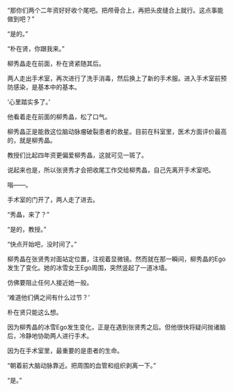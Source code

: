“那你们两个二年资好好收个尾吧。把颅骨合上，再把头皮缝合上就行。这点事能做到吧？”

“是的。”

“朴在贤，你跟我来。”

柳秀晶走在前面，朴在贤紧随其后。

两人走出手术室，再次进行了洗手消毒，然后换上了新的手术服。进入手术室前预防感染，是基本中的基本。

‘心里踏实多了。’

他看着走在前面的柳秀晶，松了口气。

柳秀晶正是能救这位脑动脉瘤破裂患者的救星。目前在科室里，医术方面评价最高的，就是柳秀晶。

教授们比起四年资更偏爱柳秀晶，这就可见一斑了。

说起来也是，所以张贤秀才会把收尾工作交给柳秀晶，自己先离开手术室吧。

嗡——。

手术室的门开了，两人走了进去。

“秀晶，来了？”

“是的，教授。”

“快点开始吧，没时间了。”

柳秀晶在张贤秀对面站定位置，注视着显微镜。然而就在那一瞬间，柳秀晶的Ego发生了变化。她的冰雪女王Ego周围，突然竖起了一道冰墙。

仿佛要阻止任何人接近她一般。

‘难道他们俩之间有什么过节？’

朴在贤只能这么想。

因为柳秀晶的冰雪Ego发生变化，正是在遇到张贤秀之后。但他很快将疑问抛诸脑后，冷静地协助两人进行手术。

因为在手术室里，最重要的是患者的生命。

“朝着前大脑动脉靠近。把周围的血管和组织剥离一下。”

“是。”